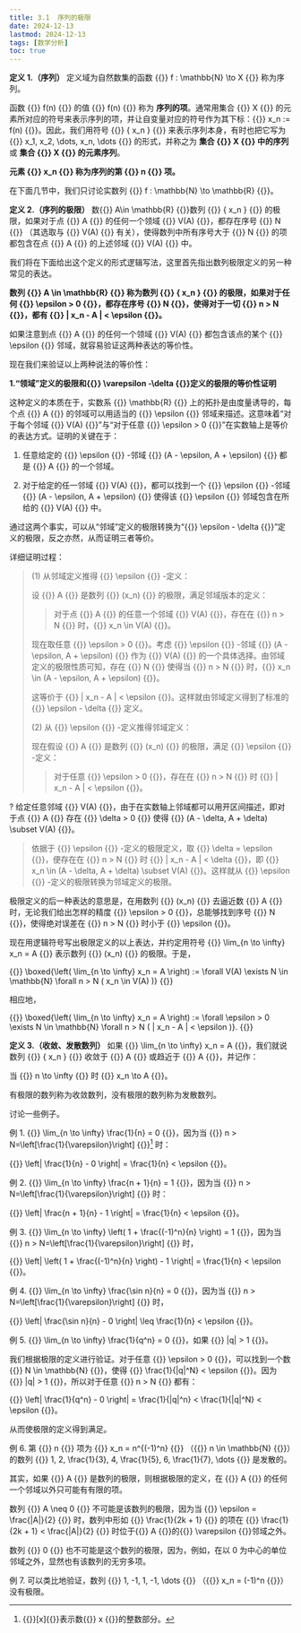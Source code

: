 ```yaml
---
title: 3.1  序列的极限
date: 2024-12-13
lastmod: 2024-12-13
tags: [数学分析]
toc: true
---
```


**定义 1.（序列）** 定义域为自然数集的函数 {{<latex display="false">}} f : \mathbb{N} \to X {{</latex>}} 称为序列。  

函数 {{<latex display="false">}} f(n) {{</latex>}} 的值 {{<latex display="false">}} f(n) {{</latex>}} 称为 **序列的项**。通常用集合 {{<latex display="false">}} X {{</latex>}} 的元素所对应的符号来表示序列的项，并让自变量对应的符号作为其下标：{{<latex display="false">}} x_n := f(n) {{</latex>}}。因此，我们用符号 {{<latex display="false">}} \{ x_n \} {{</latex>}} 来表示序列本身，有时也把它写为 {{<latex display="false">}} x_1, x_2, \dots, x_n, \dots {{</latex>}} 的形式，并称之为 **集合 {{<latex display="false">}} X {{</latex>}} 中的序列** 或 **集合 {{<latex display="false">}} X {{</latex>}} 的元素序列**。

**元素 {{<latex display="false">}} x_n {{</latex>}} 称为序列的第 {{<latex display="false">}} n {{</latex>}} 项。**

在下面几节中，我们只讨论实数列 {{<latex display="false">}} f : \mathbb{N} \to \mathbb{R} {{</latex>}}。

**定义 2.（序列的极限）** 数{{<latex display="false">}} A\in \mathbb{R} {{</latex>}}数列 {{<latex display="false">}} \{ x_n \} {{</latex>}} 的极限，如果对于点 {{<latex display="false">}} A {{</latex>}} 的任何一个领域 {{<latex display="false">}} V(A) {{</latex>}}，都存在序号 {{<latex display="false">}} N {{</latex>}} （其选取与 {{<latex display="false">}} V(A) {{</latex>}} 有关），使得数列中所有序号大于 {{<latex display="false">}} N {{</latex>}} 的项都包含在点 {{<latex display="false">}} A {{</latex>}} 的上述邻域 {{<latex display="false">}} V(A) {{</latex>}} 中。

我们将在下面给出这个定义的形式逻辑写法，这里首先指出数列极限定义的另一种常见的表达。

**数列 {{<latex display="false">}} A \in \mathbb{R} {{</latex>}} 称为数列 {{<latex display="false">}} \{ x_n \} {{</latex>}} 的极限，如果对于任何 {{<latex display="false">}} \epsilon > 0 {{</latex>}}，都存在序号 {{<latex display="false">}} N {{</latex>}}，使得对于一切 {{<latex display="false">}} n > N {{</latex>}}，都有 {{<latex display="false">}} | x_n - A | < \epsilon {{</latex>}}。**

如果注意到点 {{<latex display="false">}} A {{</latex>}} 的任何一个领域 {{<latex display="false">}} V(A) {{</latex>}} 都包含该点的某个 {{<latex display="false">}} \epsilon {{</latex>}} 邻域，就容易验证这两种表达的等价性。

现在我们来验证以上两种说法的等价性：

**1.“领域”定义的极限和{{<latex display="false">}} \varepsilon -\delta {{</latex>}}定义的极限的等价性证明**

这种定义的本质在于，实数系 {{<latex display="false">}} \mathbb{R} {{</latex>}} 上的拓扑是由度量诱导的，每个点 {{<latex display="false">}} A {{</latex>}} 的邻域可以用适当的 {{<latex display="false">}} \epsilon {{</latex>}} 邻域来描述。这意味着“对于每个邻域 {{<latex display="false">}} V(A) {{</latex>}}”与“对于任意 {{<latex display="false">}} \epsilon > 0 {{</latex>}}”在实数轴上是等价的表达方式。证明的关键在于：

1. 任意给定的 {{<latex display="false">}} \epsilon {{</latex>}} -邻域 {{<latex display="false">}} (A - \epsilon, A + \epsilon) {{</latex>}} 都是 {{<latex display="false">}} A {{</latex>}} 的一个邻域。

2. 对于给定的任一邻域 {{<latex display="false">}} V(A) {{</latex>}}，都可以找到一个 {{<latex display="false">}} \epsilon {{</latex>}} -邻域 {{<latex display="false">}} (A - \epsilon, A + \epsilon) {{</latex>}} 使得该 {{<latex display="false">}} \epsilon {{</latex>}} 邻域包含在所给的 {{<latex display="false">}} V(A) {{</latex>}} 中。

通过这两个事实，可以从“邻域”定义的极限转换为“{{<latex display="false">}} \epsilon - \delta {{</latex>}}”定义的极限，反之亦然，从而证明三者等价。

详细证明过程：
>
> (1) 从邻域定义推得 {{<latex display="false">}} \epsilon {{</latex>}} -定义：
>
> 设 {{<latex display="false">}} A {{</latex>}} 是数列 {{<latex display="false">}} (x_n) {{</latex>}} 的极限，满足邻域版本的定义：
>
>> 对于点 {{<latex display="false">}} A {{</latex>}} 的任意一个邻域 {{<latex display="false">}} V(A) {{</latex>}}，存在在 {{<latex display="false">}} n > N {{</latex>}} 时，{{<latex display="false">}} x_n \in V(A) {{</latex>}}。
>
> 现在取任意 {{<latex display="false">}} \epsilon > 0 {{</latex>}}。考虑 {{<latex display="false">}} \epsilon {{</latex>}} -邻域 {{<latex display="false">}} (A - \epsilon, A + \epsilon) {{</latex>}} 作为 {{<latex display="false">}} V(A) {{</latex>}} 的一个具体选择。由邻域定义的极限性质可知，存在 {{<latex display="false">}} N {{</latex>}} 使得当 {{<latex display="false">}} n > N {{</latex>}} 时，{{<latex display="true">}} x_n \in (A - \epsilon, A + \epsilon) {{</latex>}}。
>
> 这等价于 {{<latex display="false">}} | x_n - A | < \epsilon {{</latex>}}。这样就由邻域定义得到了标准的 {{<latex display="false">}} \epsilon - \delta {{</latex>}} 定义。
>
> (2) 从 {{<latex display="false">}} \epsilon {{</latex>}} -定义推得邻域定义：
>
> 现在假设 {{<latex display="false">}} A {{</latex>}} 是数列 {{<latex display="false">}} (x_n) {{</latex>}} 的极限，满足 {{<latex display="false">}} \epsilon {{</latex>}} -定义：
>
>> 对于任意 {{<latex display="false">}} \epsilon > 0 {{</latex>}}，存在在 {{<latex display="false">}} n > N {{</latex>}} 时 {{<latex display="false">}} | x_n - A | < \epsilon {{</latex>}}。
>
? 给定任意邻域 {{<latex display="false">}} V(A) {{</latex>}}，由于在实数轴上邻域都可以用开区间描述，即对于点 {{<latex display="false">}} A {{</latex>}} 存在 {{<latex display="false">}} \delta > 0 {{</latex>}} 使得 {{<latex display="false">}} (A - \delta, A + \delta) \subset V(A) {{</latex>}}。
>
> 依据于 {{<latex display="false">}} \epsilon {{</latex>}} -定义的极限定义，取 {{<latex display="false">}} \delta = \epsilon {{</latex>}}，便存在在 {{<latex display="false">}} n > N {{</latex>}} 时 {{<latex display="false">}} | x_n - A | < \delta {{</latex>}}，即 {{<latex display="false">}} x_n \in (A - \delta, A + \delta) \subset V(A) {{</latex>}}。这样就从 {{<latex display="false">}} \epsilon {{</latex>}} -定义的极限转换为邻域定义的极限。

极限定义的后一种表达的意思是，在用数列 {{<latex display="false">}} (x_n) {{</latex>}} 去逼近数 {{<latex display="false">}} A {{</latex>}} 时，无论我们给出怎样的精度 {{<latex display="false">}} \epsilon > 0 {{</latex>}}，总能够找到序号 {{<latex display="false">}} N {{</latex>}}，使得绝对误差在 {{<latex display="false">}} n > N {{</latex>}} 时小于 {{<latex display="false">}} \epsilon {{</latex>}}。

现在用逻辑符号写出极限定义的以上表达，并约定用符号 {{<latex display="true">}} \lim_{n \to \infty} x_n = A {{</latex>}} 表示数列 {{<latex display="false">}} (x_n) {{</latex>}} 的极限。于是，

{{<latex display="true">}}
\boxed{\left( \lim_{n \to \infty} x_n = A \right) := \forall V(A) \exists N \in \mathbb{N} \forall n > N ( x_n \in V(A) )}
{{</latex>}}

相应地，

{{<latex display="true">}}
\boxed{\left( \lim_{n \to \infty} x_n = A \right) := \forall \epsilon > 0 \exists N \in \mathbb{N} \forall n > N ( | x_n - A | < \epsilon )}.
{{</latex>}}

**定义 3.（收敛、发散数列）** 如果 {{<latex display="false">}} \lim_{n \to \infty} x_n = A {{</latex>}}，我们就说数列 {{<latex display="false">}} \{ x_n \} {{</latex>}} 收敛于 {{<latex display="false">}} A {{</latex>}} 或趋近于 {{<latex display="false">}} A {{</latex>}}，并记作：

当 {{<latex display="false">}} n \to \infty {{</latex>}} 时 {{<latex display="false">}} x_n \to A {{</latex>}}。

有极限的数列称为收敛数列，没有极限的数列称为发散数列。

讨论一些例子。

例 1. {{<latex display="false">}} \lim_{n \to \infty} \frac{1}{n} = 0 {{</latex>}}，因为当 {{<latex display="false">}} n > N=\left[\frac{1}{\varepsilon}\right] {{</latex>}}[^1] 时：

{{<latex display="false">}} \left| \frac{1}{n} - 0 \right| = \frac{1}{n} < \epsilon {{</latex>}}。

例 2. {{<latex display="false">}} \lim_{n \to \infty} \frac{n + 1}{n} = 1 {{</latex>}}，因为当 {{<latex display="false">}} n > N=\left[\frac{1}{\varepsilon}\right] {{</latex>}} 时：

{{<latex display="false">}} \left| \frac{n + 1}{n} - 1 \right| = \frac{1}{n} < \epsilon {{</latex>}}。

例 3. {{<latex display="false">}} \lim_{n \to \infty} \left( 1 + \frac{(-1)^n}{n} \right) = 1 {{</latex>}}，因为当 {{<latex display="false">}} n > N=\left[\frac{1}{\varepsilon}\right] {{</latex>}} 时，

{{<latex display="false">}} \left| \left( 1 + \frac{(-1)^n}{n} \right) - 1 \right| = \frac{1}{n} < \epsilon {{</latex>}}。

例 4. {{<latex display="false">}} \lim_{n \to \infty} \frac{\sin n}{n} = 0 {{</latex>}}，因为当 {{<latex display="false">}} n > N=\left[\frac{1}{\varepsilon}\right] {{</latex>}} 时，

{{<latex display="false">}} \left| \frac{\sin n}{n} - 0 \right| \leq \frac{1}{n} < \epsilon {{</latex>}}。

例 5. {{<latex display="false">}} \lim_{n \to \infty} \frac{1}{q^n} = 0 {{</latex>}}，如果 {{<latex display="false">}} |q| > 1 {{</latex>}}。

我们根据极限的定义进行验证。对于任意 {{<latex display="false">}} \epsilon > 0 {{</latex>}}，可以找到一个数 {{<latex display="false">}} N \in \mathbb{N} {{</latex>}}，使得 {{<latex display="false">}} \frac{1}{|q|^N} < \epsilon {{</latex>}}。因为 {{<latex display="false">}} |q| > 1 {{</latex>}}，所以对于任意 {{<latex display="false">}} n > N {{</latex>}} 都有：

{{<latex display="false">}} \left| \frac{1}{q^n} - 0 \right| = \frac{1}{|q|^n} < \frac{1}{|q|^N} < \epsilon {{</latex>}}。

从而使极限的定义得到满足。

例 6. 第 {{<latex display="false">}} n {{</latex>}} 项为 {{<latex display="false">}} x_n = n^{(-1)^n} {{</latex>}} （{{<latex display="false">}} n \in \mathbb{N} {{</latex>}}）的数列 {{<latex display="false">}} 1, 2, \frac{1}{3}, 4, \frac{1}{5}, 6, \frac{1}{7}, \dots {{</latex>}} 是发散的。

其实，如果 {{<latex display="false">}} A {{</latex>}} 是数列的极限，则根据极限的定义，在 {{<latex display="false">}} A {{</latex>}} 的任何一个邻域以外只可能有有限的项。

数列 {{<latex display="false">}} A \neq 0 {{</latex>}} 不可能是该数列的极限，因为当 {{<latex display="false">}} \epsilon = \frac{|A|}{2} {{</latex>}} 时，数列中形如 {{<latex display="false">}} \frac{1}{2k + 1} {{</latex>}} 的项在 {{<latex display="false">}} \frac{1}{2k + 1} < \frac{|A|}{2} {{</latex>}} 时位于{{<latex display="false">}} A {{</latex>}}的{{<latex display="false">}} \varepsilon {{</latex>}}邻域之外。

数列 {{<latex display="false">}} 0 {{</latex>}} 也不可能是这个数列的极限，因为，例如，在以 0 为中心的单位邻域之外，显然也有该数列的无穷多项。

例 7. 可以类比地验证，数列 {{<latex display="false">}} 1, -1, 1, -1, \dots {{</latex>}} （{{<latex display="false">}} x_n = (-1)^n {{</latex>}}）没有极限。


[^1]: {{<latex display="false">}}[x]{{</latex>}}表示数{{<latex display="false">}} x {{</latex>}}的整数部分。